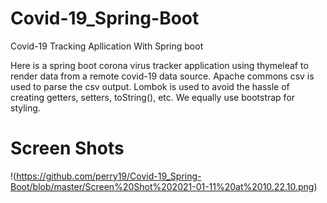 # Covid-19_Spring-Boot

Covid-19 Tracking Apllication With Spring boot

Here is a spring boot corona virus tracker application using thymeleaf to render data from a remote covid-19 data source. Apache commons csv is used to parse the csv output. 
Lombok is used to avoid the hassle of creating getters, setters, toString(), etc. 
We equally use bootstrap for styling.

# Screen Shots

!(https://github.com/perry19/Covid-19_Spring-Boot/blob/master/Screen%20Shot%202021-01-11%20at%2010.22.10.png)
